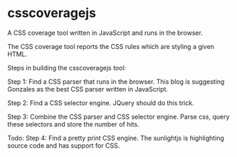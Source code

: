 csscoveragejs
=============

A CSS coverage tool written in JavaScript and runs in the browser.

The CSS coverage tool reports the CSS rules which are styling a given HTML. 

Steps in building the csscoveragejs tool:

Step 1:
Find a CSS parser that runs in the browser. This blog is suggesting Gonzales as the best CSS parser written in JavaScript.

Step 2:
Find a CSS selector engine. JQuery should do this trick.

Step 3:
Combine the CSS parser and CSS selector engine. Parse css, query these selectors and store the number of hits.

Todo:
Step 4:
Find a pretty print CSS engine. The sunlightjs is highlighting source code and has support for CSS.
